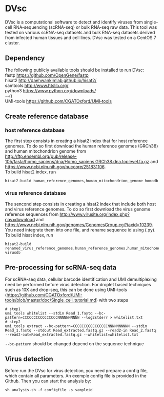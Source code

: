 # DVsc
DVsc is a computational software to detect and identify viruses from single-cell RNA-sequencing (scRNA-seq) or bulk RNA-seq raw data. 
This tool was tested on various scRNA-seq datasets and bulk RNA-seq datasets derived from infected human tissues and cell lines. 
DVsc was tested on a CentOS 7 cluster. 
## Dependency
The following publicly available tools should be installed to run DVsc:      
fastp https://github.com/OpenGene/fastp  
hisat2 http://daehwankimlab.github.io/hisat2/  
samtools http://www.htslib.org/   
python3 https://www.python.org/downloads/  
--()  
UMI-tools https://github.com/CGATOxford/UMI-tools   
## Create reference database
### host reference database
The first step consists in creating a hisat2 index that for host reference genomes. To do so first download the human reference genomes (GRCh38) and human mitochondrion genome from http://ftp.ensembl.org/pub/release-105/fasta/homo_sapiens/dna/Homo_sapiens.GRCh38.dna.toplevel.fa.gz and https://www.ncbi.nlm.nih.gov/nuccore/251831106.  
To build hisat2 index, run
```
hisat2-build human_reference_genomes,human_mitochondrion_genome homodb
```
### virus reference database
The sencond step consists in creating a hisat2 index that include both host and virus reference genomes. To do so first download the virus genome reference sequences from http://www.virusite.org/index.php?nav=download and https://www.ncbi.nlm.nih.gov/genomes/GenomesGroup.cgi?taxid=10239. You need integrate them into one file, and rename sequence id using (.py).  
To build hisat index, run
```
hisat2-build renamed_virus_reference_genomes,human_reference_genomes,human_mitochondrion_genome virusdb
```
## Pre-processing for scRNA-seq data
For scRNA-seq data, cellular barcode identification and UMI demultiplexing need be performed before virus detection. For droplet based techniques such as 10X and drop-seq, this can be done using UMI-tools (https://github.com/CGATOxford/UMI-tools/blob/master/doc/Single_cell_tutorial.md) with two steps
```
# step1
umi_tools whitelist --stdin Read_1.fastq --bc-pattern=CCCCCCCCCCCCCCCCNNNNNNNNNN --log2stderr > whitelist.txt
# step2
umi_tools extract --bc-pattern=CCCCCCCCCCCCCCCCNNNNNNNNNN --stdin Read_1.fastq --stdout Read_extracted.fastq.gz --read2-in Read_2.fastq --read2-out=Read_extracted.fastq.gz --whitelist=whitelist.txt
```
```--bc-pattern``` should be changed depend on the sequence technique 
## Virus detection
Before run the DVsc for virus detection, you need prepare a config file, which contain all parameters. An exemple config file is provided in the Github. Then you can start the analysis by:
```
sh analysis.sh -f configfile -s sampleid
```

